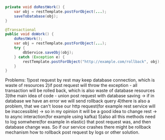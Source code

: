 ```java
private void doRestWork() {
    var obj = restTemplate.postForObject(...);
    saveToDatabase(obj);
}

@Transactional
public void doWork() {
    doRestWork();
    var obj = restTemplate.postForObject(...);
    try {
        dbService.saveObj(obj); 
    } catch (Exception e) {
        restTemplate.postForObject("http://example.com/rollback", obj);
    }
}
```

Problems:
1)post request by rest may keep database connection, which is waste of resources
2)if post request will throw the exception - all transaction will be rolled back, which is also waste of database resources
3)the main idea of code - union post request with database saving -> if in database we have an error we will send rollback query
4)there is also a problem, that we can't loose our http request(for example rest service will be inaccessible) -> so in my opinion it will be a good idea to change rest -> to async interaction(for example using kafka)
5)also all this methods need to log somwhere(for example in elastic) that post request was, and then database change was. So if our service crashes there might be rollback mechanism how to rollback post request by logs or other solution. 